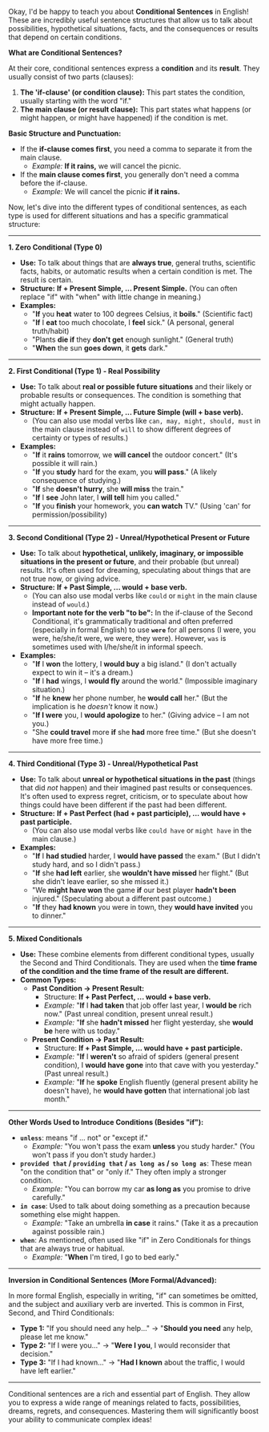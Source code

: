 Okay, I'd be happy to teach you about **Conditional Sentences** in English! These are incredibly useful sentence structures that allow us to talk about possibilities, hypothetical situations, facts, and the consequences or results that depend on certain conditions.

**What are Conditional Sentences?**

At their core, conditional sentences express a **condition** and its **result**. They usually consist of two parts (clauses):

1. **The 'if-clause' (or condition clause):** This part states the condition, usually starting with the word "if."
2. **The main clause (or result clause):** This part states what happens (or might happen, or might have happened) if the condition is met.

**Basic Structure and Punctuation:**

- If the **if-clause comes first**, you need a comma to separate it from the main clause.
    - _Example:_ **If it rains,** we will cancel the picnic.
- If the **main clause comes first**, you generally don't need a comma before the if-clause.
    - _Example:_ We will cancel the picnic **if it rains.**

Now, let's dive into the different types of conditional sentences, as each type is used for different situations and has a specific grammatical structure:

---

**1. Zero Conditional (Type 0)**

- **Use:** To talk about things that are **always true**, general truths, scientific facts, habits, or automatic results when a certain condition is met. The result is certain.
- **Structure:** **If + Present Simple, ... Present Simple.** (You can often replace "if" with "when" with little change in meaning.)
- **Examples:**
    - "**If** you **heat** water to 100 degrees Celsius, it **boils**." (Scientific fact)
    - "**If** I **eat** too much chocolate, I **feel** sick." (A personal, general truth/habit)
    - "Plants **die if** they **don't get** enough sunlight." (General truth)
    - "**When** the sun **goes down**, it **gets** dark."

---

**2. First Conditional (Type 1) - Real Possibility**

- **Use:** To talk about **real or possible future situations** and their likely or probable results or consequences. The condition is something that might actually happen.
- **Structure:** **If + Present Simple, ... Future Simple (will + base verb).**
    - (You can also use modal verbs like `can, may, might, should, must` in the main clause instead of `will` to show different degrees of certainty or types of results.)
- **Examples:**
    - "**If** it **rains** tomorrow, we **will cancel** the outdoor concert." (It's possible it will rain.)
    - "**If** you **study** hard for the exam, you **will pass**." (A likely consequence of studying.)
    - "**If** she **doesn't hurry**, she **will miss** the train."
    - "**If** I **see** John later, I **will tell** him you called."
    - "**If** you **finish** your homework, you **can watch** TV." (Using 'can' for permission/possibility)

---

**3. Second Conditional (Type 2) - Unreal/Hypothetical Present or Future**

- **Use:** To talk about **hypothetical, unlikely, imaginary, or impossible situations in the present or future**, and their probable (but unreal) results. It's often used for dreaming, speculating about things that are not true now, or giving advice.
- **Structure:** **If + Past Simple, ... would + base verb.**
    - (You can also use modal verbs like `could` or `might` in the main clause instead of `would`.)
    - **Important note for the verb "to be":** In the if-clause of the Second Conditional, it's grammatically traditional and often preferred (especially in formal English) to use **`were`** for all persons (I were, you were, he/she/it were, we were, they were). However, `was` is sometimes used with I/he/she/it in informal speech.
- **Examples:**
    - "**If** I **won** the lottery, I **would buy** a big island." (I don't actually expect to win it – it's a dream.)
    - "**If** I **had** wings, I **would fly** around the world." (Impossible imaginary situation.)
    - "**If** he **knew** her phone number, he **would call** her." (But the implication is he _doesn't_ know it now.)
    - "**If I were** you, I **would apologize** to her." (Giving advice – I am not you.)
    - "She **could travel** more **if** she **had** more free time." (But she doesn't have more free time.)

---

**4. Third Conditional (Type 3) - Unreal/Hypothetical Past**

- **Use:** To talk about **unreal or hypothetical situations in the past** (things that did _not_ happen) and their imagined past results or consequences. It's often used to express regret, criticism, or to speculate about how things could have been different if the past had been different.
- **Structure:** **If + Past Perfect (had + past participle), ... would have + past participle.**
    - (You can also use modal verbs like `could have` or `might have` in the main clause.)
- **Examples:**
    - "**If** I **had studied** harder, I **would have passed** the exam." (But I didn't study hard, and so I didn't pass.)
    - "**If** she **had left** earlier, she **wouldn't have missed** her flight." (But she didn't leave earlier, so she missed it.)
    - "We **might have won** the game **if** our best player **hadn't been** injured." (Speculating about a different past outcome.)
    - "**If** they **had known** you were in town, they **would have invited** you to dinner."

---

**5. Mixed Conditionals**

- **Use:** These combine elements from different conditional types, usually the Second and Third Conditionals. They are used when the **time frame of the condition and the time frame of the result are different.**
- **Common Types:**
    - **Past Condition → Present Result:**
        - Structure: **If + Past Perfect, ... would + base verb.**
        - _Example:_ "**If** I **had taken** that job offer last year, I **would be** rich now." (Past unreal condition, present unreal result.)
        - _Example:_ "**If** she **hadn't missed** her flight yesterday, she **would be** here with us today."
    - **Present Condition → Past Result:**
        - Structure: **If + Past Simple, ... would have + past participle.**
        - _Example:_ "**If** I **weren't** so afraid of spiders (general present condition), I **would have gone** into that cave with you yesterday." (Past unreal result.)
        - _Example:_ "**If** he **spoke** English fluently (general present ability he doesn't have), he **would have gotten** that international job last month."

---

**Other Words Used to Introduce Conditions (Besides "if"):**

- **`unless`**: means "if ... not" or "except if."
    - _Example:_ "You won't pass the exam **unless** you study harder." (You won't pass if you don't study harder.)
- **`provided that` / `providing that` / `as long as` / `so long as`**: These mean "on the condition that" or "only if." They often imply a stronger condition.
    - _Example:_ "You can borrow my car **as long as** you promise to drive carefully."
- **`in case`**: Used to talk about doing something as a precaution because something else might happen.
    - _Example:_ "Take an umbrella **in case** it rains." (Take it as a precaution against possible rain.)
- **`when`**: As mentioned, often used like "if" in Zero Conditionals for things that are always true or habitual.
    - _Example:_ "**When** I'm tired, I go to bed early."

---

**Inversion in Conditional Sentences (More Formal/Advanced):**

In more formal English, especially in writing, "if" can sometimes be omitted, and the subject and auxiliary verb are inverted. This is common in First, Second, and Third Conditionals:

- **Type 1:** "If you should need any help..." → "**Should you need** any help, please let me know."
- **Type 2:** "If I were you..." → "**Were I you**, I would reconsider that decision."
- **Type 3:** "If I had known..." → "**Had I known** about the traffic, I would have left earlier."

---

Conditional sentences are a rich and essential part of English. They allow you to express a wide range of meanings related to facts, possibilities, dreams, regrets, and consequences. Mastering them will significantly boost your ability to communicate complex ideas!